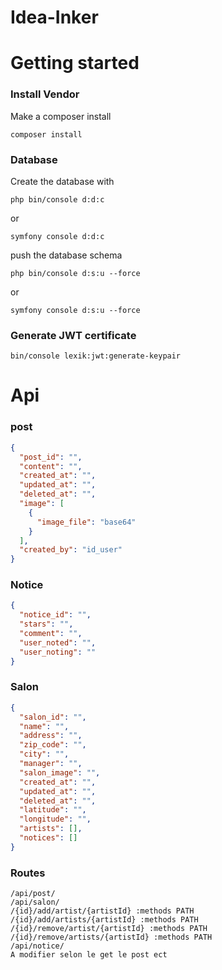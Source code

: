 # Idea-Inker
# Getting started
### Install Vendor
Make a composer install

    composer install
### Database
Create the database with

    php bin/console d:d:c
or
    
    symfony console d:d:c
push the database schema

    php bin/console d:s:u --force
or

    symfony console d:s:u --force
### Generate JWT certificate
    
    bin/console lexik:jwt:generate-keypair

# Api

### post

```json
{
  "post_id": "",
  "content": "",
  "created_at": "",
  "updated_at": "",
  "deleted_at": "",
  "image": [
    {
      "image_file": "base64"
    }
  ],
  "created_by": "id_user"
}
```
### Notice
```json
{
  "notice_id": "",
  "stars": "",
  "comment": "",
  "user_noted": "",
  "user_noting": ""
}
```
### Salon
```json
{
  "salon_id": "",
  "name": "",
  "address": "",
  "zip_code": "",
  "city": "",
  "manager": "",
  "salon_image": "",
  "created_at": "",
  "updated_at": "",
  "deleted_at": "",
  "latitude": "",
  "longitude": "",
  "artists": [],
  "notices": []
}
```

### Routes
````
/api/post/
/api/salon/
/{id}/add/artist/{artistId} :methods PATH
/{id}/add/artists/{artistId} :methods PATH
/{id}/remove/artist/{artistId} :methods PATH
/{id}/remove/artists/{artistId} :methods PATH
/api/notice/
A modifier selon le get le post ect 

